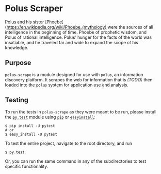 # Polus Scraper

[Polus](https://en.wikipedia.org/wiki/Coeus) and his sister [Phoebe](https://en.wikipedia.org/wiki/Phoebe_(mythology) were the sources of all intelligence in the beginning of time. Phoebe of prophetic wisdom, and Polus of rational intelligence. Polus' hunger for the facts of the world was insatiable, and he traveled far and wide to expand the scope of his knowledge.

## Purpose

`polus-scrape` is a module designed for use with `polus`, an information discovery platform. It scrapes the web for information that is *(TODO)* then loaded into the `polus` system for application use and analysis.

## Testing

To run the tests in `polus-scrape` as they were meant to be run, please install the [`py.test`](http://pytest.org/latest/getting-started.html) module using [`pip`](https://pypi.python.org/pypi/pip) or [`easyinstall`](https://pythonhosted.org/setuptools/easy_install.html):

```
$ pip install -U pytest
# or
$ easy_install -U pytest
```

To test the entire project, navigate to the root directory, and run

```
$ py.test
```

Or, you can run the same command in any of the subdirectories to test specific functionality.
